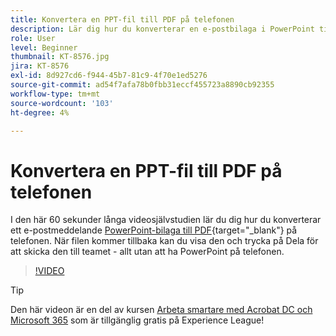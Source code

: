 ```yaml
---
title: Konvertera en PPT-fil till PDF på telefonen
description: Lär dig hur du konverterar en e-postbilaga i PowerPoint till PDF på telefonen
role: User
level: Beginner
thumbnail: KT-8576.jpg
jira: KT-8576
exl-id: 8d927cd6-f944-45b7-81c9-4f70e1ed5276
source-git-commit: ad54f7afa78b0fbb31eccf455723a8890cb92355
workflow-type: tm+mt
source-wordcount: '103'
ht-degree: 4%

---
```


# Konvertera en PPT-fil till PDF på telefonen

I den här 60 sekunder långa videosjälvstudien lär du dig hur du konverterar ett e-postmeddelande [PowerPoint-bilaga till PDF](https://www.adobe.com/se/acrobat/online/ppt-to-pdf.html){target="_blank"} på telefonen. När filen kommer tillbaka kan du visa den och trycka på Dela för att skicka den till teamet - allt utan att ha PowerPoint på telefonen.

>[!VIDEO](https://video.tv.adobe.com/v/336366?quality=12&learn=on&hidetitle=true)

>[!TIP]
>
>Den här videon är en del av kursen [Arbeta smartare med Acrobat DC och Microsoft 365](https://experienceleague.adobe.com/?recommended=Acrobat-U-1-2021.microsoft365) som är tillgänglig gratis på Experience League!
